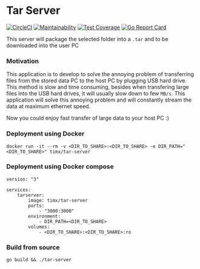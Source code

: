 # Tar Server 

[![CircleCI](https://circleci.com/gh/sweetim/tar-server.svg?style=svg)](https://circleci.com/gh/sweetim/tar-server)
[![Maintainability](https://api.codeclimate.com/v1/badges/c982a5e7ccbc5f56a877/maintainability)](https://codeclimate.com/github/sweetim/tar-server/maintainability)
[![Test Coverage](https://api.codeclimate.com/v1/badges/c982a5e7ccbc5f56a877/test_coverage)](https://codeclimate.com/github/sweetim/tar-server/test_coverage)
[![Go Report Card](https://goreportcard.com/badge/github.com/sweetim/tar-server)](https://goreportcard.com/report/github.com/sweetim/tar-server)

This server will package the selected folder into a `.tar` and to be downloaded into the user PC

### Motivation

This application is to develop to solve the annoying problem of transferring files from the stored data PC to the host PC by plugging USB hard drive. This method is slow and time consuming, besides when transfering large files into the USB hard drives, it will usually slow down to few `MB/s`. This application will solve this annoying problem and will constantly stream the data at maximum ethernet speed.

Now you could enjoy fast transfer of large data to your host PC :)

### Deployment using Docker

    docker run -it --rm -v <DIR_TO_SHARE>:<DIR_TO_SHARE> -e DIR_PATH="<DIR_TO_SHARE>" timx/tar-server

### Deployment using Docker compose

    version: "3"

    services:
        tarserver:
            image: timx/tar-server
            ports:
                - "3000:3000"
            environment:
                - DIR_PATH=<DIR_TO_SHARE>
            volumes:
                - <DIR_TO_SHARE>:<DIR_TO_SHARE>:ro

### Build from source

    go build && ./tar-server
